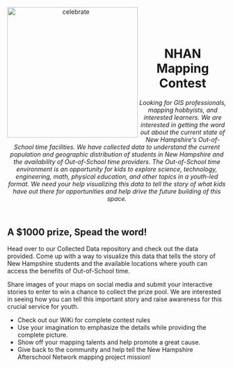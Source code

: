 <header>

<!--
  <<< Author notes: Course header >>>
  Include a 1280×640 image, course title in sentence case, and a concise description in emphasis.
  In your repository settings: enable template repository, add your 1280×640 social image, auto delete head branches.
  Add your open source license, GitHub uses MIT license.
-->

<img src=https://github.com/steam-coordinator/NHAN-Map-Contest/blob/main/docs/assets/images/NHAN19_LOGO_HR.jpg alt=celebrate width=300 align=left>

<br>
<br>
<br>

# NHAN Mapping Contest

_Looking for GIS professionals, mapping hobbyists, and interested learners. We are interested in getting the word out about the current state of New Hampshire's Out-of-School time facilities. We have collected data to understand the current population and geographic distribution of students in New Hampshire and the availability of Out-of-School time providers. The Out-of-School time environment is an opportunity for kids to explore science, technology, engineering, math, physical education, and other topics in a youth-led format. We need your help visualizing this data to tell the story of what kids have out there for opportunities and help drive the future building of this space._
</header>

<!--
  <<< Author notes: Finish >>>
  Review what we learned, ask for feedback, provide next steps.
-->

## A $1000 prize, Spead the word! 

Head over to our Collected Data repository and check out the data provided. Come up with a way to visualize this data that tells the story of New Hampshire students and the available locations where youth can access the benefits of Out-of-School time.

Share images of your maps on social media and submit your interactive stories to enter to win a chance to collect the prize pool. We are interested in seeing how you can tell this important story and raise awareness for this crucial service for youth.

- Check out our WiKi for complete contest rules
- Use your imagination to emphasize the details while providing the complete picture.
- Show off your mapping talents and help promote a great cause.
- Give back to the community and help tell the New Hampshire Afterschool Network mapping project mission!


<footer>


</footer>
